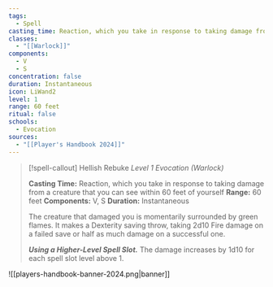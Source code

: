 ```yaml
---
tags:
  - Spell
casting_time: Reaction, which you take in response to taking damage from a creature that you can see within 60 feet of yourself
classes:
  - "[[Warlock]]"
components:
  - V
  - S
concentration: false
duration: Instantaneous
icon: LiWand2
level: 1
range: 60 feet
ritual: false
schools:
  - Evocation
sources: 
  - "[[Player's Handbook 2024]]"
---
```

>[!spell-callout] Hellish Rebuke
>_Level 1 Evocation (Warlock)_
>
>**Casting Time:** Reaction, which you take in response to taking damage from a creature that you can see within 60 feet of yourself
>**Range:** 60 feet
>**Components:** V, S
>**Duration:** Instantaneous
>
>The creature that damaged you is momentarily surrounded by green flames. It makes a Dexterity saving throw, taking 2d10 Fire damage on a failed save or half as much damage on a successful one.
>
>**_Using a Higher-Level Spell Slot._** The damage increases by 1d10 for each spell slot level above 1.


![[players-handbook-banner-2024.png|banner]]
